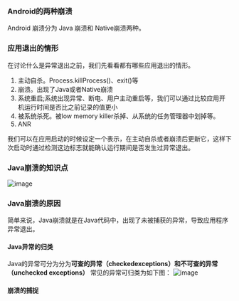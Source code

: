 ### Android的两种崩溃
Android 崩溃分为 Java 崩溃和 Native崩溃两种。

### 应用退出的情形
在讨论什么是异常退出之前，我们先看看都有哪些应用退出的情形。
1. 主动自杀。Process.killProcess()、exit()等
2. 崩溃。出现了Java或者Native崩溃
3. 系统重启;系统出现异常、断电、用户主动重启等，我们可以通过比较应用开机运行时间是否比之前记录的值更小
4. 被系统杀死。被low memory killer杀掉、从系统的任务管理器中划掉等。
5. ANR

我们可以在应用启动的时候设定一个表示，在主动自杀或者崩溃后更新它，这样下次启动时通过检测这边标志就能确认运行期间是否发生过异常退出。

### Java崩溃的知识点
![image](C:/Users/%E7%8E%8B%E5%9F%8E%E6%B3%A2/Desktop/%E7%AC%94%E8%AE%B0/Java%E5%B4%A9%E6%BA%83.png)

### Java崩溃的原因
简单来说，Java崩溃就是在Java代码中，出现了未被捕获的异常，导致应用程序异常退出。

#### Java异常的归类
Java的异常可分为分为**可查的异常（checkedexceptions）**和**不可查的异常（unchecked exceptions）**
常见的异常可归类为如下图：
![image](C:/Users/%E7%8E%8B%E5%9F%8E%E6%B3%A2/Desktop/%E7%AC%94%E8%AE%B0/Throwable.png)


#### 崩溃的捕捉
